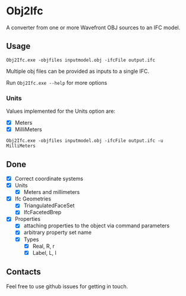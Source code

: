 # Obj2Ifc

A  converter from one or more Wavefront OBJ sources to an IFC model.

## Usage

`Obj2Ifc.exe -objfiles inputmodel.obj -ifcFile output.ifc`

Multiple obj files can be provided as inputs to a single IFC.

Run `Obj2Ifc.exe --help` for more options

### Units

Values implemented for the Units option are:

- [x] Meters
- [x] MilliMeters

```
Obj2Ifc.exe -objfiles inputmodel.obj -ifcFile output.ifc -u MilliMeters
```

## Done

- [x] Correct coordinate systems
- [x] Units
	- [x] Meters and millimeters
- [x] Ifc Geometries 
	- [x] TriangulatedFaceSet
	- [x] IfcFacetedBrep
- [x] Properties
	- [x] attaching properties to the object via command parameters
	- [x] arbitrary property set name
	- [x] Types
	  - [x] Real, R, r
	  - [x] Label, L, l

## Contacts

Feel free to use github issues for getting in touch.